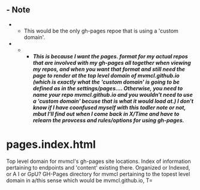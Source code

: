 ## - Note
 - - This would be the only gh-pages repoe that is using a 'custom domain'.
 - -  - ___This is because I want the pages.<descriptiveName> format for my actual repos that are involved with my gh-pages all together when viewing my repos, and when you want that format and still need the page to render at the top level domain of mvmcl.github.io (which is exactly what the 'custom domain' is going to be defined as in the settings/pages.... Otherwise, you need to name your repo mvmcl.github.io and you wouldn't need to use a 'custom domain' becuse that is what it would load at.) I don't know if I have coonfused myself with this todler note or not, mbut I'll find out when I come back in X/Time and have to relearn the provcess and rules/options for using gh-pages.___


# pages.index.html
Top level domain for mvmcl's gh-pages site locations. Index of information pertaining to endpoints and 'content' existing there. Organized or Indexed, or A I or GpU? GH-Pages directory for mvmcl pertaining to the topest level domain in a/this sense which would be mvmcl.github.io, T=
